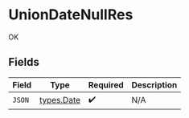 # UnionDateNullRes

OK


## Fields

| Field                             | Type                              | Required                          | Description                       |
| --------------------------------- | --------------------------------- | --------------------------------- | --------------------------------- |
| `JSON`                            | [types.Date](../../types/date.md) | :heavy_check_mark:                | N/A                               |